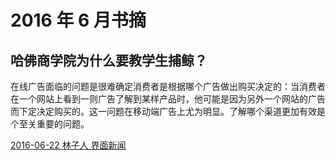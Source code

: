 # 2016 年 6 月书摘

## 哈佛商学院为什么要教学生捕鲸？

在线广告面临的问题是很难确定消费者是根据哪个广告做出购买决定的：当消费者在一个网站上看到一则广告了解到某样产品时，他可能是因为另外一个网站的广告而下定决定购买的。这一问题在移动端广告上尤为明显。了解哪个渠道更加有效是个至关重要的问题。

[2016-06-22 林子人  界面新闻](https://mp.weixin.qq.com/s/V12wH1t4UPP9kNYEwgJZMw)

